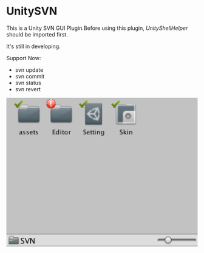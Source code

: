 # UnitySVN
 This is a Unity SVN GUI Plugin.Before using this plugin, *UnityShellHelper* should be imported first.
 
 It's still in developing.


Support Now:
-  svn update
-  svn commit
-  svn status
-  svn revert

<img src = ".image/imag1.png">

